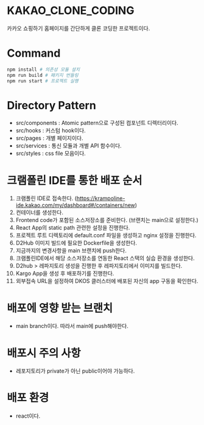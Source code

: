 # KAKAO_CLONE_CODING

카카오 쇼핑하기 홈페이지를 간단하게 클론 코딩한 프로젝트이다.

# Command

```bash
npm install # 의존성 모듈 설치
npm run build # 패키지 번들링
npm run start # 프로젝트 실행
```

# Directory Pattern

- src/components : Atomic pattern으로 구성된 컴포넌트 디렉터리이다.
- src/hooks : 커스텀 hook이다.
- src/pages : 개별 페이지이다.
- src/services : 통신 모듈과 개별 API 함수이다.
- src/styles : css file 모음이다.

# 크램폴린 IDE를 통한 배포 순서
1. 크램폴린 IDE로 접속한다. (https://krampoline-ide.kakao.com/my/dashboard#/containers/new)
2. 컨테이너를 생성한다.
3. Frontend code가 포함된 소스저장소를 준비한다. (브랜치는 main으로 설정한다.)
4. React App의 static path 관련한 설정을 진행한다.
5. 프로젝트 루트 디렉토리에 default.conf 파일을 생성하고 nginx 설정을 진행한다.
6.  D2Hub 이미지 빌드에 필요한 Dockerfile을 생성한다.
7. 지금까지의 변경사항을 main 브랜치에 push한다.
8. 크램폴린IDE에서 해당 소스저장소를 연동한 React 스택의 실습 환경을 생성한다. 
9. D2hub > 레파지토리 생성을 진행한 후 레파지토리에서 이미지를 빌드한다.
10. Kargo App을 생성 후 배포하기를 진행한다.
11. 외부접속 URL을 설정하여 DKOS 클러스터에 배포된 자신의 app 구동을 확인한다.

# 배포에 영향 받는 브랜치
- main branch이다. 따라서 main에 push해야한다.

# 배포시 주의 사항
- 레포지토리가 private가 아닌 public이어야 가능하다.

# 배포 환경
- react이다.
